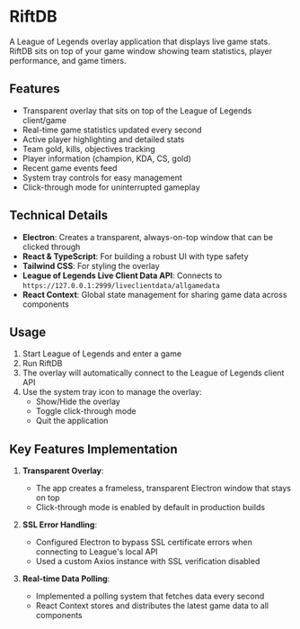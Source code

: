 # RiftDB

A League of Legends overlay application that displays live game stats. RiftDB sits on top of your game window showing team statistics, player performance, and game timers.

## Features

- Transparent overlay that sits on top of the League of Legends client/game
- Real-time game statistics updated every second
- Active player highlighting and detailed stats
- Team gold, kills, objectives tracking
- Player information (champion, KDA, CS, gold)
- Recent game events feed
- System tray controls for easy management
- Click-through mode for uninterrupted gameplay

## Technical Details

- **Electron**: Creates a transparent, always-on-top window that can be clicked through
- **React & TypeScript**: For building a robust UI with type safety
- **Tailwind CSS**: For styling the overlay
- **League of Legends Live Client Data API**: Connects to `https://127.0.0.1:2999/liveclientdata/allgamedata`
- **React Context**: Global state management for sharing game data across components

## Usage

1. Start League of Legends and enter a game
2. Run RiftDB
3. The overlay will automatically connect to the League of Legends client API
4. Use the system tray icon to manage the overlay:
   - Show/Hide the overlay
   - Toggle click-through mode
   - Quit the application

## Key Features Implementation

1. **Transparent Overlay**:
   - The app creates a frameless, transparent Electron window that stays on top
   - Click-through mode is enabled by default in production builds

2. **SSL Error Handling**:
   - Configured Electron to bypass SSL certificate errors when connecting to League's local API
   - Used a custom Axios instance with SSL verification disabled

3. **Real-time Data Polling**:
   - Implemented a polling system that fetches data every second
   - React Context stores and distributes the latest game data to all components
